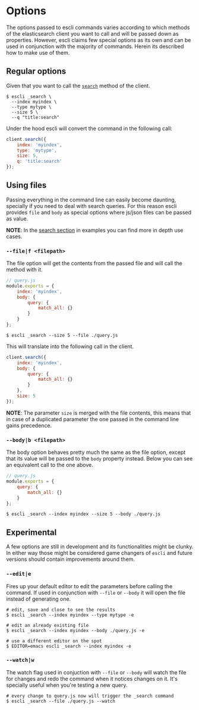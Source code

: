 # Options
The options passed to escli commands varies according to which methods of the
elasticsearch client you want to call and will be passed down as properties.
However, escli claims few special options as its own and can be used in
conjunction with the majority of commands. Herein its described how to make use
of them.

## Regular options
Given that you want to call the
[`search`](https://www.elastic.co/guide/en/elasticsearch/client/javascript-api/current/api-reference.html#api-search)
method of the client.

``` shell
$ escli _search \
  --index myindex \
  --type mytype \
  --size 5 \
  --q "title:search"
```

Under the hood escli will convert the command in the following call:

``` javascript
client.search({
    index: 'myindex',
    type: 'mytype',
    size: 5,
    q: 'title:search'
});
```

## Using files
Passing everything in the command line can easily become daunting, specially if
you need to deal with search queries. For this reason escli provides `file` and
`body` as special options where js/json files can be passed as value.

__NOTE__: In the [search section](examples/search.md) in examples you can find more
in depth use cases.

### `--file|f <filepath>`
The file option will get the contents from the passed file and will call the
method with it.

``` javascript
// query.js
module.exports = {
    index: 'myindex',
    body: {
        query: {
            match_all: {}
        }
    }
};
```

``` shell
$ escli _search --size 5 --file ./query.js
```

This will translate into the following call in the client.

``` javascript
client.search({
    index: 'myindex',
    body: {
        query: {
            match_all: {}
        }
    },
    size: 5
});
```

__NOTE__: The parameter `size` is merged with the file contents, this means that in
case of a duplicated parameter the one passed in the command line gains
precedence.

### `--body|b <filepath>`
The body option behaves pretty much the same as the file option, except that its
value will be passed to the `body` property instead. Below you can see an
equivalent call to the one above.

``` javascript
// query.js
module.exports = {
    query: {
        match_all: {}
    }
};
```

``` shell
$ escli _search --index myindex --size 5 --body ./query.js
```

## Experimental
A few options are still in development and its functionalities might be clunky.
In either way those might be considered game changers of `escli` and future
versions should contain improvements around them.

### `--edit|e`
Fires up your default editor to edit the parameters before calling the command.
If used in conjunction with `--file` or `--body` it will open the file instead
of generating one.

``` shell
# edit, save and close to see the results 
$ escli _search --index myindex --type mytype -e

# edit an already existing file
$ escli _search --index myindex --body ./query.js -e

# use a different editor on the spot
$ EDITOR=emacs escli _search --index myindex -e
```

### `--watch|w`
The watch flag used in conjuction with `--file` or `--body` will watch the file
for changes and redo the command when it notices changes on it. It's specially
useful when you're testing a new query.

``` shell
# every change to query.js now will trigger the _search command
$ escli _search --file ./query.js --watch
```
